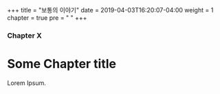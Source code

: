 +++
title = "보통의 이야기"
date = 2019-04-03T16:20:07-04:00
weight = 1
chapter = true
pre = "<i class='fas fa-shoe-prints'></i> "
+++

### Chapter X

# Some Chapter title

Lorem Ipsum.